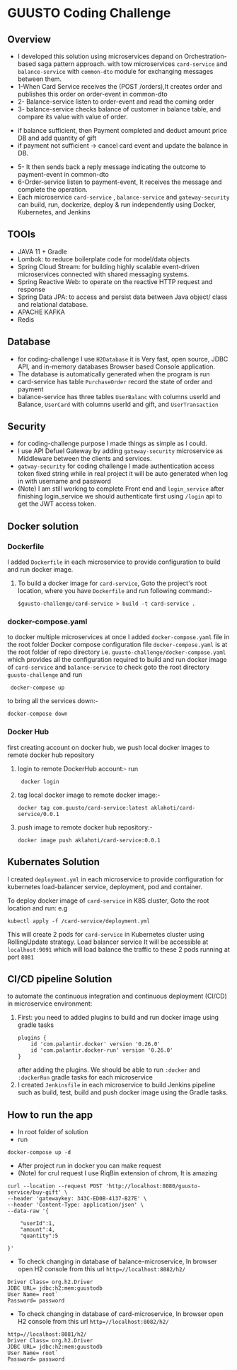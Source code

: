 # GUUSTO Coding Challenge

## Overview
* I developed this solution using microservices depand on Orchestration-based saga pattern approach.
  with tow microservices `card-service` and `balance-service` with `common-dto` module for exchanging messages between them.
* 1-When Card Service receives the (POST /orders),It creates order and publishes this order on order-event in common-dto
* 2- Balance-service listen to order-event and read the coming order 
* 3- balance-service checks balance of customer in balance table, and compare its value with value of order.
- if balance sufficient, then Payment completed and deduct amount price DB and add quantity of gift
- if payment not sufficient -> cancel card event and update the balance in DB.
* 5- It then sends back a reply message indicating the outcome to payment-event in common-dto
* 6-Order-service listen to payment-event, It receives the message and complete the operation. 
* Each microservice `card-service` , `balance-service` and `gateway-security` can build, run, dockerize, deploy & run independently using Docker, Kubernetes, and Jenkins

## TOOls
* JAVA 11 + Gradle
* Lombok: to reduce boilerplate code for model/data objects
* Spring Cloud Stream: for building highly scalable event-driven microservices connected with shared messaging systems.
* Spring Reactive Web:  to operate on the reactive HTTP request and response
* Spring Data JPA:  to access and persist data between Java object/ class and relational database.
* APACHE KAFKA
* Redis
## Database
* for coding-challenge I use `H2Database` it is Very fast, open source, JDBC API, and in-memory databases Browser based Console application.
* The database is automatically generated when the program is run
* card-service has table `PurchaseOrder` record the state of order and payment
* balance-service has three tables `UserBalanc` with columns userId and Balance, `UserCard` with columns userId and gift, and `UserTransaction`

## Security
* for coding-challenge purpose I made things as simple as I could.
* I use API Defuel Gateway by adding `gateway-security` microservice as Middleware between the clients and services.
* `gatway-security` for coding challenge I made authentication access token fixed string while in real project it will be auto generated when log in with username and password
* (Note) I am still working to complete Front end and `login_service`
  after finishing login_service we should authenticate first using `/login` api to get the JWT access token.

## Docker solution
### Dockerfile
I added `Dockerfile` in each microservice to provide configuration to build and run docker image.

1. To build a docker image for `card-service`, Goto the project's root location, where you have `Dockerfile` and run following command:-
    ```
    $guusto-challenge/card-service > build -t card-service .
    ```
### docker-compose.yaml
to docker multiple microservices at once I added `docker-compose.yaml` file in the root folder
Docker compose configuration file `docker-compose.yaml` is at the root folder of repo directory i.e. `guusto-challenge/docker-compose.yaml` which provides all the configuration required to build and run docker image of `card-service` and `balance-service`
to check goto the root directory `guusto-challenge`
and run

```
 docker-compose up
```

to bring all the services down:-

```
docker-compose down
```

### Docker Hub
first creating  account on docker hub, we push local docker images to remote docker hub repository
1. login to remote DockerHub account:-
   run
    ```
     docker login
    ```
2. tag local docker image to remote docker image:-
    ```
    docker tag com.guusto/card-service:latest aklahoti/card-service/0.0.1
    ```
3. push image to remote docker hub repository:-
    ```
    docker image push aklahoti/card-service:0.0.1 
    ``` 
## Kubernates Solution
I created `deployment.yml` in each microservice to provide configuration for kubernetes load-balancer service, deployment, pod and container.

To deploy docker image of `card-service` in K8S cluster, Goto the root location and run:
e.g
```
kubectl apply -f /card-service/deployment.yml
```
This will create 2 pods for `card-service` in Kubernetes cluster using RollingUpdate strategy. Load balancer service
It will be accessible at `localhost:9091` which will load balance the traffic to these 2 pods running at port `8081`


## CI/CD pipeline Solution
to automate the continuous integration and continuous deployment (CI/CD) in microservice environment:

1. First: you need to added  plugins to build and run docker image using gradle tasks
    ```
    plugins {
        id 'com.palantir.docker' version '0.26.0'
        id 'com.palantir.docker-run' version '0.26.0'
    }
    ```
   after adding the plugins. We should be able to run `:docker` and `:dockerRun` gradle tasks for each microservice
2. I created `Jenkinsfile` in each microservice to build Jenkins pipeline such as build, test, build and push docker image using the Gradle tasks.

## How to run the app
* In root folder of solution
* run
````
docker-compose up -d
````
* After project run in docker you can make request
* (Note) for crul request I use RiqBin extension of chrom, It is amazing
````
curl --location --request POST 'http://localhost:8080/guusto-service/buy-gift' \
--header 'gatewaykey: 343C-ED0B-4137-B27E' \
--header 'Content-Type: application/json' \
--data-raw '{
   
    "userId":1,
    "amount":4,
    "quantity":5
    
}'
````
* To check changing in database of balance-microservice, In browser open H2 console from this url `http=//localhost:8082/h2/`
 ````
Driver Class= org.h2.Driver
JDBC URL= jdbc:h2:mem:guustodb
User Name= root`
Password= password
````
* To check changing in database of card-microservice, In browser open H2 console from this url `http=//localhost:8082/h2/`
````
http=//localhost:8081/h2/
Driver Class= org.h2.Driver
JDBC URL= jdbc:h2:mem:guustodb
User Name= root`
Password= password
````